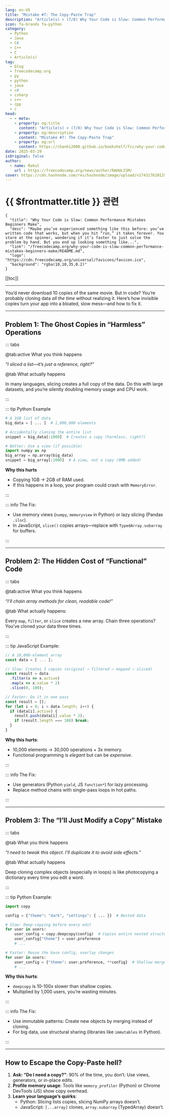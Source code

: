 ```yaml
---
lang: en-US
title: "Mistake #7: The Copy-Paste Trap"
description: "Article(s) > (7/8) Why Your Code is Slow: Common Performance Mistakes Beginners Make"
icon: fa-brands fa-python
category:
  - Python
  - Java
  - C#
  - C++
  - C
  - Article(s)
tag:
  - blog
  - freecodecamp.org
  - py
  - python
  - java
  - c#
  - csharp
  - c++
  - cpp
  - c
head:
  - - meta:
    - property: og:title
      content: "Article(s) > (7/8) Why Your Code is Slow: Common Performance Mistakes Beginners Make"
    - property: og:description
      content: "Mistake #7: The Copy-Paste Trap"
    - property: og:url
      content: https://chanhi2000.github.io/bookshelf/fcc/why-your-code-is-slow-common-performance-mistakes-beginners-make/mistake-7-the-copy-paste-trap.html
date: 2025-03-29
isOriginal: false
author:
  - name: Rahul
    url : https://freecodecamp.org/news/author/RAHULISM/
cover: https://cdn.hashnode.com/res/hashnode/image/upload/v1743176201295/448f0407-8a15-4b59-a91f-8a197bc07578.png
---
```


# {{ $frontmatter.title }} 관련

```component VPCard
{
  "title": "Why Your Code is Slow: Common Performance Mistakes Beginners Make",
  "desc": "Maybe you’ve experienced something like this before: you’ve written code that works, but when you hit “run,” it takes forever. You stare at the spinner, wondering if it’s faster to just solve the problem by hand. But you end up looking something like...",
  "link": "/freecodecamp.org/why-your-code-is-slow-common-performance-mistakes-beginners-make/README.md",
  "logo": "https://cdn.freecodecamp.org/universal/favicons/favicon.ico",
  "background": "rgba(10,10,35,0.2)"
}
```

[[toc]]

---

<SiteInfo
  name="Why Your Code is Slow: Common Performance Mistakes Beginners Make"
  desc="Maybe you’ve experienced something like this before: you’ve written code that works, but when you hit “run,” it takes forever. You stare at the spinner, wondering if it’s faster to just solve the problem by hand. But you end up looking something like..."
  url="https://freecodecamp.org/news/why-your-code-is-slow-common-performance-mistakes-beginners-make#heading-mistake-7-the-copy-paste-trap"
  logo="https://cdn.freecodecamp.org/universal/favicons/favicon.ico"
  preview="https://cdn.hashnode.com/res/hashnode/image/upload/v1743176201295/448f0407-8a15-4b59-a91f-8a197bc07578.png"/>

You’d never download 10 copies of the same movie. But in code? You’re probably cloning data *all the time* without realizing it. Here’s how invisible copies turn your app into a bloated, slow mess—and how to fix it.

---

## Problem 1: The Ghost Copies in “Harmless” Operations

::: tabs

@tab:active What you think happens

*“I sliced a list—it’s just a reference, right?”*

@tab What actually happens

In many languages, slicing creates a full copy of the data. Do this with large datasets, and you’re silently doubling memory usage and CPU work.

:::

::: tip Python Example

```py
# A 1GB list of data  
big_data = [ ... ]  # 1,000,000 elements  

# Accidentally cloning the entire list  
snippet = big_data[:1000]  # Creates a copy (harmless, right?)  

# Better: Use a view (if possible)  
import numpy as np  
big_array = np.array(big_data)  
snippet = big_array[:1000]  # A view, not a copy (0MB added)
```

**Why this hurts**

- Copying 1GB → 2GB of RAM used.
- If this happens in a loop, your program could crash with `MemoryError`.

:::

::: info The Fix:

- Use memory views (`numpy`, `memoryview` in Python) or lazy slicing (Pandas `.iloc`).
- In JavaScript, `slice()` copies arrays—replace with `TypedArray.subarray` for buffers.

:::

---

## Problem 2: The Hidden Cost of “Functional” Code

::: tabs

@tab:active What you think happens

*“I’ll chain array methods for clean, readable code!”*

@tab What actually happens:

Every `map`, `filter`, or `slice` creates a new array. Chain three operations? You’ve cloned your data three times.

:::

::: tip <FontIcon icon="fa-brands fa-js"/>JavaScript Example:

```js
// A 10,000-element array  
const data = [ ... ];  

// Slow: Creates 3 copies (original → filtered → mapped → sliced)  
const result = data  
  .filter(x => x.active)  
  .map(x => x.value * 2)  
  .slice(0, 100);  

// Faster: Do it in one pass  
const result = [];  
for (let i = 0; i < data.length; i++) {  
  if (data[i].active) {  
    result.push(data[i].value * 2);  
    if (result.length === 100) break;  
  }  
}
```

**Why this hurts**:

- 10,000 elements → 30,000 operations + 3x memory.
- Functional programming is *elegant* but can be *expensive*.

:::

::: info The Fix:

- Use generators (Python `yield`, JS `function*`) for lazy processing.
- Replace method chains with single-pass loops in hot paths.

:::

---

## Problem 3: The “I’ll Just Modify a Copy” Mistake

::: tabs

@tab What you think happens

*“I need to tweak this object. I’ll duplicate it to avoid side effects.”*

@tab What actually happens

Deep cloning complex objects (especially in loops) is like photocopying a dictionary every time you edit a word.

:::

::: tip <FontIcon icon="fa-brands fa-python"/>Python Example:

```py
import copy  

config = {"theme": "dark", "settings": { ... }}  # Nested data  

# Slow: Deep-copying before every edit  
for user in users:  
    user_config = copy.deepcopy(config)  # Copies entire nested structure  
    user_config["theme"] = user.preference  
    # ...  

# Faster: Reuse the base config, overlay changes  
for user in users:  
    user_config = {"theme": user.preference, **config}  # Shallow merge  
    # ...
```

**Why this hurts**:

- `deepcopy` is 10-100x slower than shallow copies.
- Multiplied by 1,000 users, you’re wasting minutes.

:::

::: info The Fix:

- Use immutable patterns: Create new objects by merging instead of cloning.
- For big data, use structural sharing (libraries like `immutables` in Python).

:::

---

## How to Escape the Copy-Paste hell?

1. **Ask: “Do I need a copy?”**: 90% of the time, you don’t. Use views, generators, or in-place edits.
2. **Profile memory usage**: Tools like `memory_profiler` (Python) or Chrome DevTools (JS) show copy overhead.
3. **Learn your language’s quirks**:
    - <FontIcon icon="fa-brands fa-python"/>Python: Slicing lists copies, slicing NumPy arrays doesn’t.
    - <FontIcon icon="fa-brands fa-js"/>JavaScript: `[...array]` clones, `array.subarray` (TypedArray) doesn’t.
